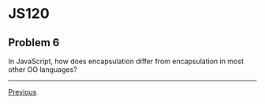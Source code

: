 # JS120
## Problem 6

In JavaScript, how does encapsulation differ from encapsulation in most other OO languages?

---

[Previous](05.md)
